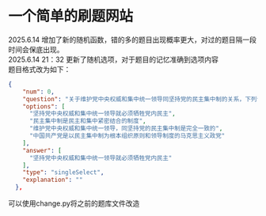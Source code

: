 # 一个简单的刷题网站

2025.6.14 增加了新的随机函数，错的多的题目出现概率更大，对过的题目隔一段时间会保底出现。  
2025.6.14 21：32 更新了随机选项，对于题目的记忆准确到选项内容  
题目格式改为如下：
``` json
{
    "num": 0,
    "question": "关于维护党中央权威和集中统一领导同坚持党的民主集中制的关系，下列说法中错误的是（）。",
    "options": [
      "坚持党中央权威和集中统一领导就必须牺牲党内民主",
      "民主集中制是民主和集中紧密结合的制度",
      "维护党中央权威和集中统一领导，同坚持党的民主集中制是完全一致的",
      "中国共产党是以民主集中制为根本组织原则和领导制度的马克思主义政党"
    ],
    "answer": [
      "坚持党中央权威和集中统一领导就必须牺牲党内民主"
    ],
    "type": "singleSelect",
    "explanation": ""
  },
```
可以使用change.py将之前的题库文件改造
